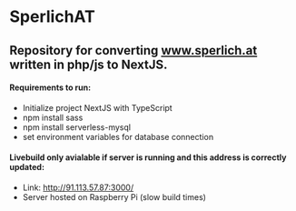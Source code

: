 # SperlichAT
## Repository for converting www.sperlich.at written in php/js to NextJS.

#### Requirements to run:
  - Initialize project NextJS with TypeScript
  - npm install sass
  - npm install serverless-mysql
  - set environment variables for database connection

#### Livebuild only avialable if server is running and this address is correctly updated:
  - Link: http://91.113.57.87:3000/
  - Server hosted on Raspberry Pi (slow build times)
